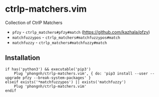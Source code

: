 # ctrlp-matchers.vim

Collection of CtrlP Matchers

- `pfzy` - `ctrlp_matchers#pfzy#match` (https://github.com/kazhala/pfzy)
- `matchfuzzypos` - `ctrlp_matchers#matchfuzzypos#match`
- `matchfuzzy` - `ctrlp_matchers#matchfuzzy#match`

## Installation

```vim
if has('python3') && executable('pip3')
    Plug 'phongnh/ctrlp-matchers.vim', { do: 'pip3 install --user --upgrade pfzy --break-system-packages' }
elseif exists('*matchfuzzypos') || exists('matchfuzzy')
    Plug 'phongnh/ctrlp-matchers.vim'
endif
```
